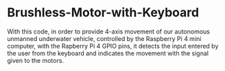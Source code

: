 # Brushless-Motor-with-Keyboard
With this code, in order to provide 4-axis movement of our autonomous unmanned underwater vehicle, controlled by the Raspberry Pi 4 mini computer, with the Rapberry Pi 4 GPIO pins, it detects the input entered by the user from the keyboard and indicates the movement with the signal given to the motors.

